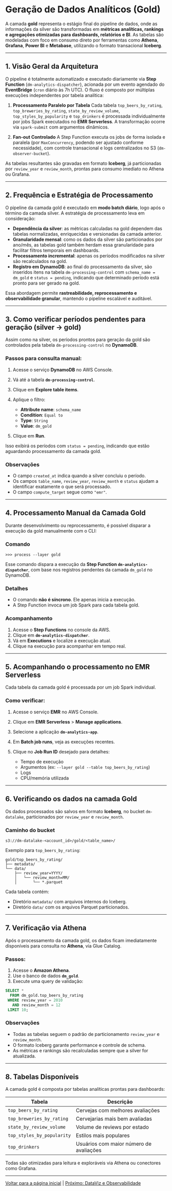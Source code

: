 # Geração de Dados Analíticos (Gold)

A camada **gold** representa o estágio final do pipeline de dados, onde as informações da silver são transformadas em **métricas analíticas, rankings e agregações otimizadas para dashboards, relatórios e BI**. As tabelas são modeladas com foco em consumo direto por ferramentas como **Athena**, **Grafana**, **Power BI** e **Metabase**, utilizando o formato transacional **Iceberg**.

---

## 1. Visão Geral da Arquitetura

O pipeline é totalmente automatizado e executado diariamente via **Step Function** (`dm-analytics-dispatcher`), acionada por um evento agendado do **EventBridge** (`cron` diário às 7h UTC). O fluxo é composto por múltiplas execuções independentes por tabela analítica:

1. **Processamento Paralelo por Tabela**
   Cada tabela `top_beers_by_rating`, `top_breweries_by_rating`, `state_by_review_volume`, `top_styles_by_popularity` e `top_drinkers` é processada individualmente por jobs Spark executados no **EMR Serverless**. A transformação ocorre via `spark-submit` com argumentos dinâmicos.

2. **Fan-out Controlado**
   A Step Function executa os jobs de forma isolada e paralela (por `MaxConcurrency`, podendo ser ajustado conforme necessidade), com controle transacional e logs centralizados no S3 (`dm-observer-bucket`).

As tabelas resultantes são gravadas em formato **Iceberg**, já particionadas por `review_year` e `review_month`, prontas para consumo imediato no Athena ou Grafana.

---

## 2. Frequência e Estratégia de Processamento

O pipeline da camada gold é executado em **modo batch diário**, logo após o término da camada silver. A estratégia de processamento leva em consideração:

* **Dependência da silver**: as métricas calculadas na gold dependem das tabelas normalizadas, enriquecidas e versionadas da camada anterior.
* **Granularidade mensal**: como os dados da silver são particionados por ano/mês, as tabelas gold também herdam essa granularidade para facilitar filtros temporais em dashboards.
* **Processamento incremental**: apenas os períodos modificados na silver são recalculados na gold.
* **Registro em DynamoDB**: ao final do processamento da silver, são inseridos itens na tabela `dm-processing-control` com `schema_name = dm_gold` e `status = pending`, indicando que determinado período está pronto para ser gerado na gold.

Essa abordagem permite **rastreabilidade, reprocessamento e observabilidade granular**, mantendo o pipeline escalável e auditável.

---

## 3. Como verificar períodos pendentes para geração (silver → gold)

Assim como na silver, os períodos prontos para geração da gold são controlados pela tabela `dm-processing-control` no **DynamoDB**.

### Passos para consulta manual:

1. Acesse o serviço **DynamoDB** no AWS Console.

2. Vá até a tabela **`dm-processing-control`**.

3. Clique em **Explore table items**.

4. Aplique o filtro:

    * **Attribute name**: `schema_name`
    * **Condition**: `Equal to`
    * **Type**: `String`
    * **Value**: `dm_gold`

5. Clique em **Run**.

Isso exibirá os períodos com `status = pending`, indicando que estão aguardando processamento da camada gold.

### Observações

* O campo `created_at` indica quando a silver concluiu o período.
* Os campos `table_name`, `review_year`, `review_month` e `status` ajudam a identificar exatamente o que será processado.
* O campo `compute_target` segue como `"emr"`.

---

## 4. Processamento Manual da Camada Gold

Durante desenvolvimento ou reprocessamento, é possível disparar a execução da gold manualmente com o CLI:

### Comando

```
>>> process --layer gold
```

Esse comando dispara a execução da **Step Function `dm-analytics-dispatcher`**, com base nos registros pendentes da camada `dm_gold` no DynamoDB.

### Detalhes

* O comando **não é síncrono**. Ele apenas inicia a execução.
* A Step Function invoca um job Spark para cada tabela gold.

### Acompanhamento

1. Acesse o **Step Functions** no console da AWS.
2. Clique em **`dm-analytics-dispatcher`**.
3. Vá em **Executions** e localize a execução atual.
4. Clique na execução para acompanhar em tempo real.

---

## 5. Acompanhando o processamento no EMR Serverless

Cada tabela da camada gold é processada por um job Spark individual.

### Como verificar:

1. Acesse o serviço **EMR** no AWS Console.
2. Clique em **EMR Serverless** > **Manage applications**.
3. Selecione a aplicação **`dm-analytics-app`**.
4. Em **Batch job runs**, veja as execuções recentes.
5. Clique no **Job Run ID** desejado para detalhes:

    * Tempo de execução
    * Argumentos (ex: `--layer gold --table top_beers_by_rating`)
    * Logs
    * CPU/memória utilizada

---

## 6. Verificando os dados na camada Gold

Os dados processados são salvos em formato **Iceberg**, no bucket `dm-datalake`, particionados por `review_year` e `review_month`.

### Caminho do bucket

```
s3://dm-datalake-<account_id>/gold/<table_name>/
```

Exemplo para `top_beers_by_rating`:

```
gold/top_beers_by_rating/
├── metadata/
└── data/
    ├── review_year=YYYY/
    │   └── review_month=MM/
    │       └── *.parquet
```

Cada tabela contém:

* Diretório `metadata/` com arquivos internos do Iceberg.
* Diretório `data/` com os arquivos Parquet particionados.

---

## 7. Verificação via Athena

Após o processamento da camada gold, os dados ficam imediatamente disponíveis para consulta no **Athena**, via Glue Catalog.

### Passos:

1. Acesse o **Amazon Athena**.
2. Use o banco de dados **`dm_gold`**.
3. Execute uma query de validação:

```sql
SELECT *
  FROM dm_gold.top_beers_by_rating
 WHERE review_year = 2010
   AND review_month = 12
 LIMIT 10;
```

### Observações

* Todas as tabelas seguem o padrão de particionamento `review_year` e `review_month`.
* O formato Iceberg garante performance e controle de schema.
* As métricas e rankings são recalculadas sempre que a silver for atualizada.

---

## 8. Tabelas Disponíveis

A camada gold é composta por tabelas analíticas prontas para dashboards:

| Tabela                     | Descrição                               |
| -------------------------- | --------------------------------------- |
| `top_beers_by_rating`      | Cervejas com melhores avaliações        |
| `top_breweries_by_rating`  | Cervejarias mais bem avaliadas          |
| `state_by_review_volume`   | Volume de reviews por estado            |
| `top_styles_by_popularity` | Estilos mais populares                  |
| `top_drinkers`             | Usuários com maior número de avaliações |

Todas são otimizadas para leitura e exploráveis via Athena ou conectores como Grafana.

---

[Voltar para a página inicial](../README.md#documentação) | [Próximo: DataViz e Observabilidade](observability.md)